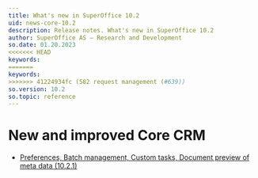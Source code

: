 ```yaml
---
title: What's new in SuperOffice 10.2
uid: news-core-10.2
description: Release notes. What's new in SuperOffice 10.2
author: SuperOffice AS – Research and Development
so.date: 01.20.2023
<<<<<<< HEAD
keywords:
=======
keywords: 
>>>>>>> 41224934fc (582 request management (#639))
so.version: 10.2
so.topic: reference
---
```


# New and improved Core CRM

* [Preferences, Batch management, Custom tasks, Document preview of meta data (10.2.1)][1]

<!-- Referenced links-->
[1]: 10.2.1-update.md
